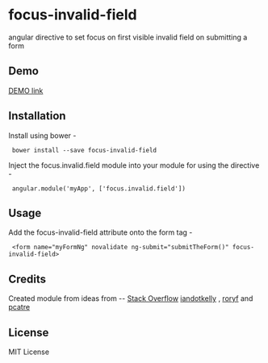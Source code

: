 # focus-invalid-field
angular directive to set focus on first visible invalid field on submitting a form

Demo
--------
[DEMO link](https://nithinbiliya.github.io/focus-invalid-field/)

Installation
-------------
Install using bower -

```
 bower install --save focus-invalid-field
```

Inject the focus.invalid.field module into your module for using the directive - 

```
 angular.module('myApp', ['focus.invalid.field'])
```

Usage
------

Add the focus-invalid-field attribute onto the form tag - 

```
 <form name="myFormNg" novalidate ng-submit="submitTheForm()" focus-invalid-field>
```

Credits
---------
Created module from ideas from -- [Stack Overflow](https://stackoverflow.com/a/20389433/1298824)
[iandotkelly](https://stackoverflow.com/users/832390/iandotkelly) , [roryf](https://stackoverflow.com/users/270/roryf) and [pcatre](https://stackoverflow.com/users/3094399/pcatre)

License
--------
MIT License
